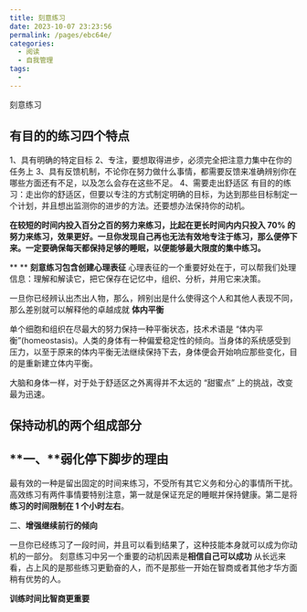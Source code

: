 ```yaml
---
title: 刻意练习
date: 2023-10-07 23:23:56
permalink: /pages/ebc64e/
categories:
  - 阅读
  - 自我管理
tags:
  - 
---
```

刻意练习

## **有目的的练习四个特点**

1、具有明确的特定目标
2、专注，要想取得进步，必须完全把注意力集中在你的任务上
3、具有反馈机制，不论你在努力做什么事情，都需要反馈来准确辨别你在哪些方面还有不足，以及怎么会存在这些不足。
4、需要走出舒适区
有目的的练习：走出你的舒适区，但要以专注的方式制定明确的目标，为达到那些目标制定一个计划，并且想出监测你的进步的方法。还要想办法保持你的动机。

**在较短的时间内投入百分之百的努力来练习，比起在更长时间内内只投入 70% 的努力来练习，效果更好。一旦你发现自己再也无法有效地专注于练习，那么便停下来。一定要确保每天都保持足够的睡眠，以便能够最大限度的集中练习。**

**
**
**刻意练习包含创建心理表征**
心理表征的一个重要好处在于，可以帮我们处理信息：理解和解读它，把它保存在记忆中，组织、分析，并用它来决策。

一旦你已经辨认出杰出人物，那么，辨别出是什么使得这个人和其他人表现不同，那么差别就可以解释他的卓越成就
**体内平衡**

单个细胞和组织在尽最大的努力保持一种平衡状态，技术术语是 “体内平衡”(homeostasis)。人类的身体有一种偏爱稳定性的倾向。当身体的系统感受到压力，以至于原来的体内平衡无法继续保持下去，身体便会开始响应那些变化，目的是重新建立体内平衡。

大脑和身体一样，对于处于舒适区之外离得并不太远的 “甜蜜点” 上的挑战，改变最为迅速。

## **保持动机的两个组成部分**

## **一、****弱化停下脚步的理由**

最有效的一种是留出固定的时间来练习，不受所有其它义务和分心的事情所干扰。高效练习有两件事情要特别注意，第一就是保证充足的睡眠并保持健康。第二是将**练习的时间限制在 1 个小时左右**。

二、**增强继续前行的倾向**

一旦你已经练习了一段时间，并且可以看到结果了，这种技能本身就可以成为你动机的一部分。
刻意练习中另一个重要的动机因素是**相信自己可以成功**
从长远来看，占上风的是那些练习更勤奋的人，而不是那些一开始在智商或者其他才华方面稍有优势的人。

**训练时间比智商更重要**